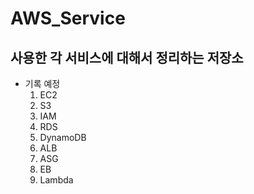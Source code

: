 # AWS_Service

## 사용한 각 서비스에 대해서 정리하는 저장소

- 기록 예정
  1. EC2
  2. S3
  3. IAM
  4. RDS
  5. DynamoDB
  6. ALB
  7. ASG
  8. EB
  9. Lambda
